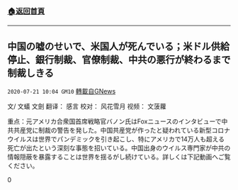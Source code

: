 ###  [:house:返回首頁](https://github.com/ourhimalayas/txt)
---

## 中国の嘘のせいで、米国人が死んでいる；米ドル供給停止、銀行制裁、官僚制裁、中共の悪行が終わるまで制裁しきる
`2020-07-21 10:04 GM10` [轉載自GNews](https://gnews.org/zh-hant/271568/)

文/ 文蟻 文劍
翻译： 感言
校对： 风花雪月 
视频： 文菠蘿

重点：元アメリカ合衆国首席戦略官バノン氏はFoxニュースのインタビューで中共共産党に制裁の警告を発した。中国共産党が作ったと疑われている新型コロナウイルスは世界でパンデミックを引き起こし、特にアメリカで14万人も超える死亡が出たという深刻な事態を招いている。中国出身のウイルス専門家が中共の情報隠蔽を暴露することは世界を揺るがし続けている。詳しくは下記動画へご覧ください。

0
